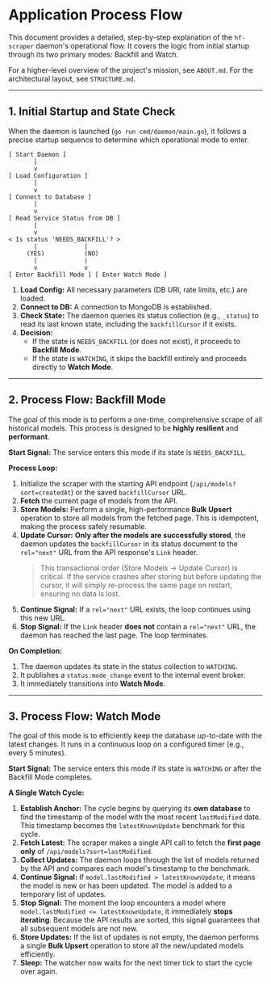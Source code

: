 # Application Process Flow

This document provides a detailed, step-by-step explanation of the `hf-scraper` daemon's operational flow. It covers the logic from initial startup through its two primary modes: Backfill and Watch.

For a higher-level overview of the project's mission, see `ABOUT.md`.
For the architectural layout, see `STRUCTURE.md`.

---

## 1. Initial Startup and State Check

When the daemon is launched (`go run cmd/daemon/main.go`), it follows a precise startup sequence to determine which operational mode to enter.

```plaintext
[ Start Daemon ]
       |
       v
[ Load Configuration ]
       |
       v
[ Connect to Database ]
       |
       v
[ Read Service Status from DB ]
       |
       v
< Is status 'NEEDS_BACKFILL'? >
       |             |
     (YES)           (NO)
       |             |
       v             v
[ Enter Backfill Mode ] [ Enter Watch Mode ]
```

1.  **Load Config:** All necessary parameters (DB URI, rate limits, etc.) are loaded.
2.  **Connect to DB:** A connection to MongoDB is established.
3.  **Check State:** The daemon queries its status collection (e.g., `_status`) to read its last known state, including the `backfillCursor` if it exists.
4.  **Decision:**
    - If the state is `NEEDS_BACKFILL` (or does not exist), it proceeds to **Backfill Mode**.
    - If the state is `WATCHING`, it skips the backfill entirely and proceeds directly to **Watch Mode**.

---

## 2. Process Flow: Backfill Mode

The goal of this mode is to perform a one-time, comprehensive scrape of all historical models. This process is designed to be **highly resilient** and **performant**.

**Start Signal:** The service enters this mode if its state is `NEEDS_BACKFILL`.

**Process Loop:**

1.  Initialize the scraper with the starting API endpoint (`/api/models?sort=createdAt`) or the saved `backfillCursor` URL.
2.  **Fetch** the current page of models from the API.
3.  **Store Models:** Perform a single, high-performance **Bulk Upsert** operation to store all models from the fetched page. This is idempotent, making the process safely resumable.
4.  **Update Cursor:** **Only after the models are successfully stored**, the daemon updates the `backfillCursor` in its status document to the `rel="next"` URL from the API response's `Link` header.
    > This transactional order (Store Models -> Update Cursor) is critical. If the service crashes after storing but before updating the cursor, it will simply re-process the same page on restart, ensuring no data is lost.
5.  **Continue Signal:** If a `rel="next"` URL exists, the loop continues using this new URL.
6.  **Stop Signal:** If the `Link` header **does not** contain a `rel="next"` URL, the daemon has reached the last page. The loop terminates.

**On Completion:**

1.  The daemon updates its state in the status collection to `WATCHING`.
2.  It publishes a `status:mode_change` event to the internal event broker.
3.  It immediately transitions into **Watch Mode**.

---

## 3. Process Flow: Watch Mode

The goal of this mode is to efficiently keep the database up-to-date with the latest changes. It runs in a continuous loop on a configured timer (e.g., every 5 minutes).

**Start Signal:** The service enters this mode if its state is `WATCHING` or after the Backfill Mode completes.

**A Single Watch Cycle:**

1.  **Establish Anchor:** The cycle begins by querying its **own database** to find the timestamp of the model with the most recent `lastModified` date. This timestamp becomes the `latestKnownUpdate` benchmark for this cycle.
2.  **Fetch Latest:** The scraper makes a single API call to fetch the **first page only** of `/api/models?sort=lastModified`.
3.  **Collect Updates:** The daemon loops through the list of models returned by the API and compares each model's timestamp to the benchmark.
4.  **Continue Signal:** If `model.lastModified > latestKnownUpdate`, it means the model is new or has been updated. The model is added to a temporary list of updates.
5.  **Stop Signal:** The moment the loop encounters a model where `model.lastModified <= latestKnownUpdate`, it immediately **stops iterating**. Because the API results are sorted, this signal guarantees that all subsequent models are not new.
6.  **Store Updates:** If the list of updates is not empty, the daemon performs a single **Bulk Upsert** operation to store all the new/updated models efficiently.
7.  **Sleep:** The watcher now waits for the next timer tick to start the cycle over again.
